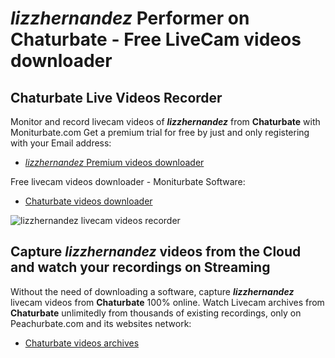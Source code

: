 # _lizzhernandez_ Performer on Chaturbate - Free LiveCam videos downloader

## Chaturbate Live Videos Recorder

Monitor and record livecam videos of **_lizzhernandez_** from **Chaturbate** with Moniturbate.com
Get a premium trial for free by just and only registering with your Email address:
* [_lizzhernandez_ Premium videos downloader](https://moniturbate.com/request-demo-licence-key.html)

Free livecam videos downloader - Moniturbate Software:
* [Chaturbate videos downloader](https://moniturbate.com/moniturbate-download-software.html)

![_lizzhernandez_ livecam videos recorder](https://peachurnet.com/templates/moniturbate-software.png)


## Capture _lizzhernandez_ videos from the Cloud and watch your recordings on Streaming

Without the need of downloading a software, capture **_lizzhernandez_** livecam videos from **Chaturbate** 100% online.
Watch Livecam archives from **Chaturbate** unlimitedly from thousands of existing recordings, only on Peachurbate.com and its websites network:
* [Chaturbate videos archives](https://peachurnet.com/)